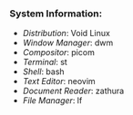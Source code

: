 ### System Information:
- *Distribution*: Void Linux
- *Window Manager*: dwm
- *Compositor*: picom
- *Terminal*: st
- *Shell*: bash
- *Text Editor*: neovim
- *Document Reader*: zathura
- *File Manager*: lf
